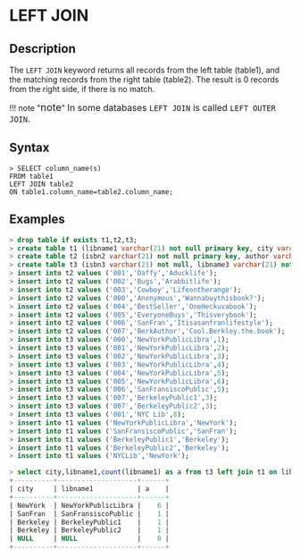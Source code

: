# **LEFT JOIN**

## **Description**

The ``LEFT JOIN`` keyword returns all records from the left table (table1), and the matching records from the right table (table2). The result is 0 records from the right side, if there is no match.

!!! note  "<font size=4>note</font>"
    <font size=3>In some databases ``LEFT JOIN`` is called ``LEFT OUTER JOIN``.</font>

## **Syntax**

```
> SELECT column_name(s)
FROM table1
LEFT JOIN table2
ON table1.column_name=table2.column_name;

```

## **Examples**

```sql
> drop table if exists t1,t2,t3;
> create table t1 (libname1 varchar(21) not null primary key, city varchar(20));
> create table t2 (isbn2 varchar(21) not null primary key, author varchar(20), title varchar(60));
> create table t3 (isbn3 varchar(21) not null, libname3 varchar(21) not null, quantity int);
> insert into t2 values ('001','Daffy','Aducklife');
> insert into t2 values ('002','Bugs','Arabbitlife');
> insert into t2 values ('003','Cowboy','Lifeontherange');
> insert into t2 values ('000','Anonymous','Wannabuythisbook?');
> insert into t2 values ('004','BestSeller','OneHeckuvabook');
> insert into t2 values ('005','EveryoneBuys','Thisverybook');
> insert into t2 values ('006','SanFran','Itisasanfranlifestyle');
> insert into t2 values ('007','BerkAuthor','Cool.Berkley.the.book');
> insert into t3 values ('000','NewYorkPublicLibra',1);
> insert into t3 values ('001','NewYorkPublicLibra',2);
> insert into t3 values ('002','NewYorkPublicLibra',3);
> insert into t3 values ('003','NewYorkPublicLibra',4);
> insert into t3 values ('004','NewYorkPublicLibra',5);
> insert into t3 values ('005','NewYorkPublicLibra',6);
> insert into t3 values ('006','SanFransiscoPublic',5);
> insert into t3 values ('007','BerkeleyPublic1',3);
> insert into t3 values ('007','BerkeleyPublic2',3);
> insert into t3 values ('001','NYC Lib',8);
> insert into t1 values ('NewYorkPublicLibra','NewYork');
> insert into t1 values ('SanFransiscoPublic','SanFran');
> insert into t1 values ('BerkeleyPublic1','Berkeley');
> insert into t1 values ('BerkeleyPublic2','Berkeley');
> insert into t1 values ('NYCLib','NewYork');

> select city,libname1,count(libname1) as a from t3 left join t1 on libname1=libname3 join t2 on isbn3=isbn2 group by city,libname1;
+----------+--------------------+------+
| city     | libname1           | a    |
+----------+--------------------+------+
| NewYork  | NewYorkPublicLibra |    6 |
| SanFran  | SanFransiscoPublic |    1 |
| Berkeley | BerkeleyPublic1    |    1 |
| Berkeley | BerkeleyPublic2    |    1 |
| NULL     | NULL               |    0 |
+----------+--------------------+------+

```

